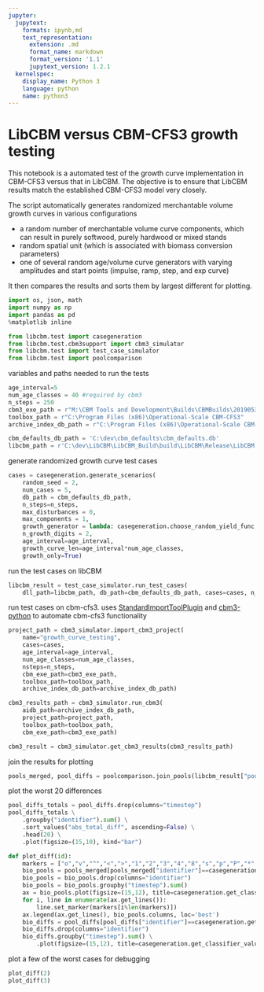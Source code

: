 ```yaml
---
jupyter:
  jupytext:
    formats: ipynb,md
    text_representation:
      extension: .md
      format_name: markdown
      format_version: '1.1'
      jupytext_version: 1.2.1
  kernelspec:
    display_name: Python 3
    language: python
    name: python3
---
```


# LibCBM versus CBM-CFS3 growth testing #
This notebook is a automated test of the growth curve implementation in CBM-CFS3 versus that in LibCBM.  The objective is to ensure that LibCBM results match the established CBM-CFS3 model very closely. 

The script automatically generates randomized merchantable volume growth curves in various configurations
 * a random number of merchantable volume curve components, which can result in purely softwood, purely hardwood or mixed stands
 * random spatial unit (which is associated with biomass conversion parameters)
 * one of several random age/volume curve generators with varying amplitudes and start points (impulse, ramp, step, and exp curve)
 
It then compares the results and sorts them by largest different for plotting.

```python
import os, json, math
import numpy as np
import pandas as pd
%matplotlib inline
```

```python
from libcbm.test import casegeneration
from libcbm.test.cbm3support import cbm3_simulator
from libcbm.test import test_case_simulator
from libcbm.test import poolcomparison
```


variables and paths needed to run the tests

```python
age_interval=5
num_age_classes = 40 #required by cbm3
n_steps = 250
cbm3_exe_path = r"M:\CBM Tools and Development\Builds\CBMBuilds\20190530_growth_increment_fix"
toolbox_path = r"C:\Program Files (x86)\Operational-Scale CBM-CFS3"
archive_index_db_path = r"C:\Program Files (x86)\Operational-Scale CBM-CFS3\Admin\DBs\ArchiveIndex_Beta_Install.mdb"

cbm_defaults_db_path = 'C:\dev\cbm_defaults\cbm_defaults.db'
libcbm_path = r'C:\dev\LibCBM\LibCBM_Build\build\LibCBM\Release\LibCBM.dll'
```

generate randomized growth curve test cases

```python
cases = casegeneration.generate_scenarios(
    random_seed = 2,
    num_cases = 5,
    db_path = cbm_defaults_db_path,
    n_steps=n_steps,
    max_disturbances = 0,
    max_components = 1,
    growth_generator = lambda: casegeneration.choose_random_yield_func,
    n_growth_digits = 2,
    age_interval=age_interval,
    growth_curve_len=age_interval*num_age_classes,
    growth_only=True)

```

run the test cases on libCBM

```python
libcbm_result = test_case_simulator.run_test_cases(
    dll_path=libcbm_path, db_path=cbm_defaults_db_path, cases=cases, n_steps=n_steps)
```

run test cases on cbm-cfs3. uses [StandardImportToolPlugin](https://github.com/cat-cfs/StandardImportToolPlugin) and [cbm3-python](https://github.com/cat-cfs/cbm3_python) to automate cbm-cfs3 functionality

```python
project_path = cbm3_simulator.import_cbm3_project(
    name="growth_curve_testing",
    cases=cases,
    age_interval=age_interval,
    num_age_classes=num_age_classes,
    nsteps=n_steps,
    cbm_exe_path=cbm3_exe_path,
    toolbox_path=toolbox_path,
    archive_index_db_path=archive_index_db_path)

cbm3_results_path = cbm3_simulator.run_cbm3(
    aidb_path=archive_index_db_path, 
    project_path=project_path,
    toolbox_path=toolbox_path,
    cbm_exe_path=cbm3_exe_path)

cbm3_result = cbm3_simulator.get_cbm3_results(cbm3_results_path)
```

join the results for plotting

```python
pools_merged, pool_diffs = poolcomparison.join_pools(libcbm_result["pools"], cbm3_result["pools"], "biomass")
```

plot the worst 20 differences

```python
pool_diffs_totals = pool_diffs.drop(columns="timestep")
pool_diffs_totals \
    .groupby("identifier").sum() \
    .sort_values("abs_total_diff", ascending=False) \
    .head(20) \
    .plot(figsize=(15,10), kind="bar")
```

```python
def plot_diff(id):
    markers = ["o","v","^","<",">","1","2","3","4","8","s","p","P","*","h","H","+","x","X","D","d"]
    bio_pools = pools_merged[pools_merged["identifier"]==casegeneration.get_classifier_value_name(id)]
    bio_pools = bio_pools.drop(columns="identifier")
    bio_pools = bio_pools.groupby("timestep").sum()
    ax = bio_pools.plot(figsize=(15,12), title=casegeneration.get_classifier_value_name(id))
    for i, line in enumerate(ax.get_lines()):
        line.set_marker(markers[i%len(markers)])
    ax.legend(ax.get_lines(), bio_pools.columns, loc='best')
    bio_diffs = pool_diffs[pool_diffs["identifier"]==casegeneration.get_classifier_value_name(id)]
    bio_diffs.drop(columns="identifier")
    bio_diffs.groupby("timestep").sum() \
        .plot(figsize=(15,12), title=casegeneration.get_classifier_value_name(id))
```

plot a few of the worst cases for debugging

```python
plot_diff(2)
plot_diff(3)

```

```python

```
